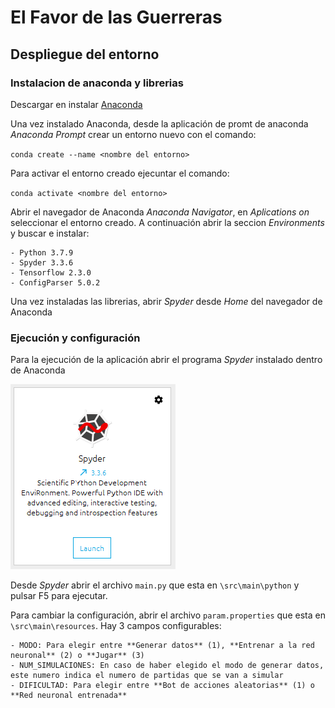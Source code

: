 # El Favor de las Guerreras

## Despliegue del entorno

### Instalacion de anaconda y librerias

Descargar en instalar [Anaconda](https://www.anaconda.com/products/individual)

Una vez instalado Anaconda, desde la aplicación de promt de anaconda *Anaconda Prompt* crear un entorno nuevo con el comando:

`conda create --name <nombre del entorno>`

Para activar el entorno creado ejecuntar el comando:

`conda activate <nombre del entorno>`

Abrir el navegador de Anaconda *Anaconda Navigator*, en *Aplications on* seleccionar el entorno creado. A continuación abrir la seccion *Environments* y buscar e instalar:
	
	- Python 3.7.9
	- Spyder 3.3.6
	- Tensorflow 2.3.0
	- ConfigParser 5.0.2
	
Una vez instaladas las librerias, abrir *Spyder* desde *Home* del navegador de Anaconda

### Ejecución y configuración

Para la ejecución de la aplicación abrir el programa *Spyder* instalado dentro de Anaconda

<img src="/doc/images/spyder.png">

Desde *Spyder* abrir el archivo `main.py` que esta en `\src\main\python` y pulsar F5 para ejecutar.

Para cambiar la configuración, abrir el archivo `param.properties` que esta en `\src\main\resources`. Hay 3 campos configurables:

	- MODO: Para elegir entre **Generar datos** (1), **Entrenar a la red neuronal** (2) o **Jugar** (3)
	- NUM_SIMULACIONES: En caso de haber elegido el modo de generar datos, este numero indica el numero de partidas que se van a simular
	- DIFICULTAD: Para elegir entre **Bot de acciones aleatorias** (1) o **Red neuronal entrenada**

